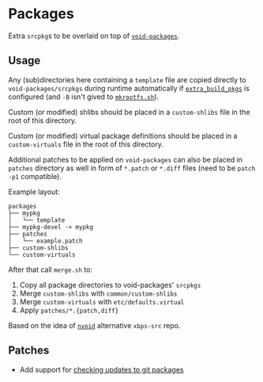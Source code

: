 # Packages
Extra `srcpkg`s to be overlaid on top of [`void-packages`](https://github.com/void-linux/void-packages).

## Usage
Any (sub)directories here containing a `template` file are copied directly to `void-packages/srcpkgs` during runtime automatically if [`extra_build_pkgs`](../config.sh) is configured (and `-B` isn't gived to [`mkrootfs.sh`](../mkrootfs.sh)).

Custom (or modified) shlibs should be placed in a `custom-shlibs` file in the root of this directory.

Custom (or modified) virtual package definitions should be placed in a `custom-virtuals` file in the root of this directory.

Additional patches to be applied on `void-packages` can also be placed in `patches` directory as well in form of `*.patch` or `*.diff` files (need to be `patch -p1` compatible).

Example layout:
```
packages
├── mypkg
│   └── template
├── mypkg-devel -> mypkg
├── patches
│   └── example.patch
├── custom-shlibs
└── custom-virtuals
```

After that call `merge.sh` to:
1. Copy all package directories to void-packages' `srcpkgs`
2. Merge `custom-shlibs` with `common/custom-shlibs`
3. Merge `custom-virtuals` with `etc/defaults.virtual`
4. Apply `patches/*.{patch,diff}`

Based on the idea of [`nvoid`](https://github.com/not-void/nvoid) alternative `xbps-src` repo.

## Patches
* Add support for [checking updates to git packages](patches/0001-update-check-add-support-for-git-packages.patch)
